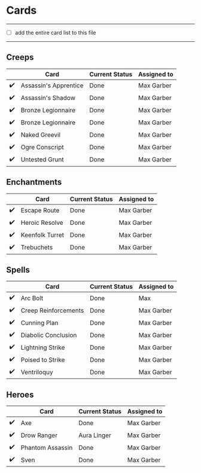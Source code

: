 # Cards
---
- [ ] add the entire card list to this file

---
## Creeps
|   | Card | Current Status | Assigned to |
|---|------|----------------|-------------|
|:heavy_check_mark:| Assassin's Apprentice | Done | Max Garber
|:heavy_check_mark:| Assassin's Shadow| Done | Max Garber |
|:heavy_check_mark:| Bronze Legionnaire| Done | Max Garber |
|:heavy_check_mark:| Bronze Legionnaire| Done | Max Garber |
|:heavy_check_mark:| Naked Greevil| Done | Max Garber |
|:heavy_check_mark:| Ogre Conscript| Done | Max Garber |
|:heavy_check_mark:| Untested Grunt| Done | Max Garber |

## Enchantments
| | Card | Current Status | Assigned to |
|---|------|----------------|-------------|
|:heavy_check_mark:| Escape Route | Done | Max Garber |
|:heavy_check_mark:| Heroic Resolve | Done | Max Garber |
|:heavy_check_mark:| Keenfolk Turret | Done | Max Garber |
|:heavy_check_mark:| Trebuchets | Done | Max Garber |

## Spells
| | Card | Current Status | Assigned to |
|---|------|----------------|-------------|
|:heavy_check_mark:| Arc Bolt | Done | Max
|:heavy_check_mark:| Creep Reinforcements | Done | Max Garber |
|:heavy_check_mark:| Cunning Plan | Done | Max Garber |
|:heavy_check_mark:| Diabolic Conclusion | Done | Max Garber |
|:heavy_check_mark:| Lightning Strike | Done | Max Garber |
|:heavy_check_mark:| Poised to Strike | Done | Max Garber |
|:heavy_check_mark:| Ventriloquy | Done | Max Garber |

## Heroes
| | Card | Current Status | Assigned to |
|---|------|----------------|-------------|
|:heavy_check_mark:| Axe | Done | Max Garber |
|:heavy_check_mark:| Drow Ranger | Aura Linger | Max Garber |
|:heavy_check_mark:| Phantom Assassin | Done | Max Garber |
|:heavy_check_mark:| Sven | Done | Max Garber |

